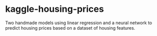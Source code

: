 # kaggle-housing-prices
Two handmade models using linear regression and a neural network to predict housing prices based on a dataset of housing features.
